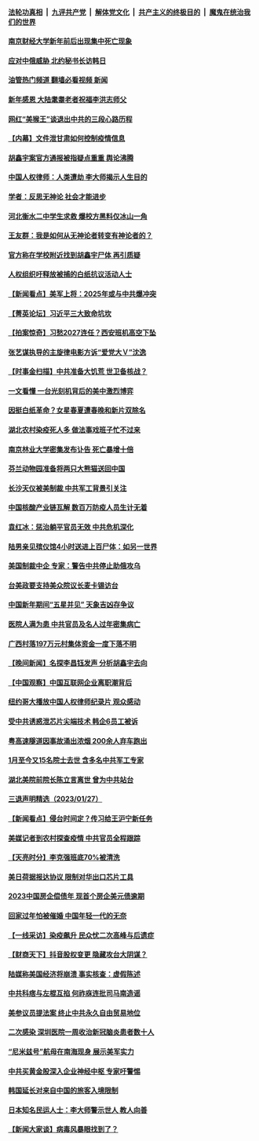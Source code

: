 ####  [法轮功真相](../../../../basic/blob/master/README.md?t=01300012) &nbsp;|&nbsp; [九评共产党](../../../../9ping.md/blob/master/README.md?t=01300012) &nbsp;|&nbsp; [解体党文化](../../../../jtdwh.md/blob/master/README.md?t=01300012)  &nbsp;|&nbsp; [共产主义的终极目的](../../../../gczydzjmd.md/blob/master/README.md?t=01300012) &nbsp;|&nbsp; [魔鬼在统治我们的世界](../../../../mgztzwmdsj.md/blob/master/README.md?t=01300012) 

#### [南京财经大学新年前后出现集中死亡现象](../pages/nsc413/n13917974.md?t=01300012) 

#### [应对中俄威胁 北约秘书长访韩日](../pages/nsc413/n13917930.md?t=01300012) 

#### [油管热门频道 翻墙必看视频 新闻](http://129.146.143.75:81/youtube.html?01300012)

#### [新年感恩 大陆耄耋老者祝福李洪志师父](../pages/nsc413/n13916621.md?t=01300012) 

#### [网红“美猴王”谈退出中共的三段心路历程](../pages/nsc413/n13917706.md?t=01300012) 

#### [【内幕】文件泄甘肃如何控制疫情信息](../pages/nsc413/n13917362.md?t=01300012) 

#### [胡鑫宇案官方通报被指疑点重重 舆论沸腾](../pages/nsc413/n13917798.md?t=01300012) 

#### [中国人权律师：人类遭劫 李大师揭示人生目的](../pages/nsc413/n13917684.md?t=01300012) 

#### [学者：反思无神论 社会才能进步](../pages/nsc413/n13917429.md?t=01300012) 

#### [河北衡水二中学生求救 爆校方黑料仅冰山一角](../pages/nsc413/n13917519.md?t=01300012) 

#### [王友群：我是如何从无神论者转变有神论者的？](../pages/nsc413/n13917507.md?t=01300012) 


#### [官方称在学校附近找到胡鑫宇尸体 再引质疑](../pages/nsc413/n13917542.md?t=01300012) 

#### [人权组织吁释放被捕的白纸抗议活动人士](../pages/nsc413/n13917517.md?t=01300012) 

#### [【新闻看点】美军上将：2025年或与中共爆冲突](../pages/nsc413/n13917496.md?t=01300012) 

#### [【菁英论坛】习近平三大致命坑坎](../pages/nsc413/n13917433.md?t=01300012) 

#### [【拍案惊奇】习愁2027连任？西安班机高空下坠](../pages/nsc413/n13917245.md?t=01300012) 

#### [张艺谋执导的主旋律电影方诉“爱党大Ｖ”沈逸](../pages/nsc413/n13917402.md?t=01300012) 

#### [【时事金扫描】中共准备大饥荒 世卫备核战？](../pages/nsc413/n13917326.md?t=01300012) 

#### [一文看懂 一台光刻机背后的美中激烈博弈](../pages/nsc413/n13916976.md?t=01300012) 

#### [因挺白纸革命？女星春夏遭春晚和新片双除名](../pages/nsc413/n13917383.md?t=01300012) 

#### [湖北农村染疫死人多 做法事戏班子忙不过来](../pages/nsc413/n13917348.md?t=01300012) 

#### [南京林业大学密集发布讣告 死亡暴增十倍](../pages/nsc413/n13917385.md?t=01300012) 

#### [芬兰动物园准备将两只大熊猫送回中国](../pages/nsc413/n13917327.md?t=01300012) 

#### [长沙天仪被美制裁 中共军工背景引关注](../pages/nsc413/n13917061.md?t=01300012) 

#### [中国核酸产业链瓦解 数百万防疫人员生计无着](../pages/nsc413/n13917190.md?t=01300012) 

#### [袁红冰：惩治躺平官员无效 中共危机深化](../pages/nsc413/n13917207.md?t=01300012) 

#### [陆男亲见殡仪馆4小时送进上百尸体：如另一世界](../pages/nsc413/n13917046.md?t=01300012) 

#### [美国制裁中企 专家：警告中共停止助俄攻乌](../pages/nsc413/n13917128.md?t=01300012) 

#### [台美政要支持美众院议长麦卡锡访台](../pages/nsc413/n13917168.md?t=01300012) 

#### [中国新年期间“五星并见” 天象吉凶存争议](../pages/nsc413/n13917191.md?t=01300012) 

#### [医院人满为患 中共官员及名人过年密集病亡](../pages/nsc413/n13917127.md?t=01300012) 

#### [广西村落197万元村集体资金一度下落不明](../pages/nsc413/n13917137.md?t=01300012) 

#### [【晚间新闻】名探李昌钰发声 分析胡鑫宇去向](../pages/nsc413/n13917122.md?t=01300012) 




#### [【中国观察】中国互联网企业离职潮背后](../pages/nsc413/n13917049.md?t=01300012) 

#### [纽约哥大播放中国人权律师纪录片 观众感动](../pages/nsc413/n13917073.md?t=01300012) 

#### [受中共诱惑泄芯片尖端技术 韩企6员工被诉](../pages/nsc413/n13917101.md?t=01300012) 

#### [粤高速隧道因事故涌出浓烟 200余人弃车跑出](../pages/nsc413/n13916995.md?t=01300012) 

#### [1月至今又15名院士去世 含多名中共军工专家](../pages/nsc413/n13917156.md?t=01300012) 

#### [湖北美院前院长陈立言离世 曾为中共站台](../pages/nsc413/n13916979.md?t=01300012) 

#### [三退声明精选（2023/01/27）](../pages/nsc413/n13916999.md?t=01300012) 

#### [【新闻看点】侵台时间定？传习给王沪宁新任务](../pages/nsc413/n13916929.md?t=01300012) 

#### [美媒记者到农村探查疫情 中共官员全程跟踪](../pages/nsc413/n13916922.md?t=01300012) 

#### [【天亮时分】李克强班底70%被清洗](../pages/nsc413/n13916967.md?t=01300012) 

#### [美日荷据报达协议 限制对华出口芯片工具](../pages/nsc413/n13916908.md?t=01300012) 

#### [2023中国房企偿债年 现首个房企美元债逾期](../pages/nsc413/n13916905.md?t=01300012) 

#### [回家过年怕被催婚 中国年轻一代的无奈](../pages/nsc413/n13916898.md?t=01300012) 

#### [【一线采访】染疫飙升 民众忧二次高峰与后遗症](../pages/nsc413/n13916848.md?t=01300012) 

#### [【财商天下】抖音股权变更 隐藏攻台大阴谋？](../pages/nsc413/n13916852.md?t=01300012) 

#### [陆媒称美国经济将崩溃 事实核查：虚假陈述](../pages/nsc413/n13916657.md?t=01300012) 

#### [中共科痞与左棍互掐 何祚庥连批司马南造谣](../pages/nsc413/n13916869.md?t=01300012) 

#### [美参议员提法案 终止中共永久自由贸易地位](../pages/nsc413/n13916826.md?t=01300012) 

#### [二次感染 深圳医院一周收治新冠脑炎患者数十人](../pages/nsc413/n13916817.md?t=01300012) 

#### [“尼米兹号”航母在南海现身 展示美军实力](../pages/nsc413/n13916851.md?t=01300012) 

#### [中共买黄金股深入企业神经中枢 专家吁警惕](../pages/nsc413/n13916857.md?t=01300012) 

#### [韩国延长对来自中国的旅客入境限制](../pages/nsc413/n13916802.md?t=01300012) 

#### [日本知名民运人士：李大师警示世人 教人向善](../pages/nsc413/n13916627.md?t=01300012) 

#### [【新闻大家谈】病毒风暴眼找到了？](../pages/nsc413/n13916766.md?t=01300012) 

<img src='http://gfw-breaker.win/goodnews/indexes/nsc413.md' width='0px' height='0px'/>
